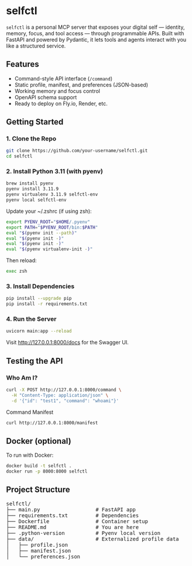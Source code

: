 # selfctl

`selfctl` is a personal MCP server that exposes your digital self — identity, memory, focus, and tool access — through programmable APIs. Built with FastAPI and powered by Pydantic, it lets tools and agents interact with you like a structured service.

## Features

- Command-style API interface (`/command`)
- Static profile, manifest, and preferences (JSON-based)
- Working memory and focus control
- OpenAPI schema support
- Ready to deploy on Fly.io, Render, etc.

## Getting Started

### 1. Clone the Repo

```bash
git clone https://github.com/your-username/selfctl.git
cd selfctl
```

### 2. Install Python 3.11 (with pyenv)

```bash
brew install pyenv
pyenv install 3.11.9
pyenv virtualenv 3.11.9 selfctl-env
pyenv local selfctl-env
```

Update your ~/.zshrc (if using zsh):

```bash
export PYENV_ROOT="$HOME/.pyenv"
export PATH="$PYENV_ROOT/bin:$PATH"
eval "$(pyenv init --path)"
eval "$(pyenv init -)"
eval "$(pyenv init -)"
eval "$(pyenv virtualenv-init -)"
```

Then reload:

```bash
exec zsh
```

### 3. Install Dependencies

```bash
pip install --upgrade pip
pip install -r requirements.txt
```

### 4. Run the Server

```bash
uvicorn main:app --reload
```
Visit http://127.0.0.1:8000/docs for the Swagger UI.

## Testing the API

### Who Am I?

```bash
curl -X POST http://127.0.0.1:8000/command \
  -H "Content-Type: application/json" \
  -d '{"id": "test1", "command": "whoami"}'
````

Command Manifest

```bash
curl http://127.0.0.1:8000/manifest
```

## Docker (optional)

To run with Docker:

```bash
docker build -t selfctl .
docker run -p 8000:8000 selfctl
```

## Project Structure
<pre>
selfctl/
├── main.py                  # FastAPI app
├── requirements.txt         # Dependencies
├── Dockerfile               # Container setup
├── README.md                # You are here
├── .python-version          # Pyenv local version
├── data/                    # Externalized profile data
│   ├── profile.json
│   ├── manifest.json
│   └── preferences.json
</pre>